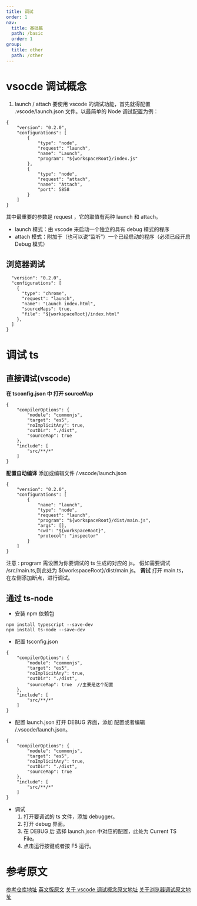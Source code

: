 ```yaml
---
title: 调试
order: 1
nav:
  title: 基础篇
  path: /basic
  order: 1
group:
  title: other
  path: /other
---
```


# vsocde 调试概念

1. launch / attach 要使用 vscode 的调试功能，首先就得配置 .vscode/launch.json 文件。以最简单的 Node 调试配置为例：

```
{
    "version": "0.2.0",
    "configurations": [
        {
            "type": "node",
            "request": "launch",
            "name": "Launch",
            "program": "${workspaceRoot}/index.js"
        },
        {
            "type": "node",
            "request": "attach",
            "name": "Attach",
            "port": 5858
        }
    ]
}
```

其中最重要的参数是 request ，它的取值有两种 launch 和 attach。

- launch 模式：由 vscode 来启动一个独立的具有 debug 模式的程序
- attach 模式：附加于（也可以说“监听”）一个已经启动的程序（必须已经开启 Debug 模式）

## 浏览器调试

```
  "version": "0.2.0",
  "configurations": [
    {
      "type": "chrome",
      "request": "launch",
      "name": "Launch index.html",
      "sourceMaps": true,
      "file": "${workspaceRoot}/index.html"
    },
  ]
}
```

# 调试 ts

## 直接调试(vscode)

**在 tsconfig.json 中 打开 sourceMap**

```
{
    "compilerOptions": {
        "module": "commonjs",
        "target": "es5",
        "noImplicitAny": true,
        "outDir": "./dist",
        "sourceMap": true
    },
    "include": [
        "src/**/*"
    ]
}
```

**配置自动编译** 添加或编辑文件 /.vscode/launch.json

```
{
    "version": "0.2.0",
    "configurations": [
        {
            "name": "launch",
            "type": "node",
            "request": "launch",
            "program": "${workspaceRoot}/dist/main.js",
            "args": [],
            "cwd": "${workspaceRoot}",
            "protocol": "inspector"
        }
    ]
}
```

注意 : program 需设置为你要调试的 ts 生成的对应的 js。 假如需要调试 /src/main.ts,则此处为 ${workspaceRoot}/dist/main.js。 **调试** 打开 main.ts，在左侧添加断点，进行调试。

## 通过 ts-node

- 安装 npm 依赖包

```
npm install typescript --save-dev
npm install ts-node --save-dev
```

- 配置 tsconfig.json

```
{
    "compilerOptions": {
        "module": "commonjs",
        "target": "es5",
        "noImplicitAny": true,
        "outDir": "./dist",
        "sourceMap": true  //主要是这个配置
    },
    "include": [
        "src/**/*"
    ]
}
```

- 配置 launch.json 打开 DEBUG 界面，添加 配置或者编辑 /.vscode/launch.json。

```
{
    "compilerOptions": {
        "module": "commonjs",
        "target": "es5",
        "noImplicitAny": true,
        "outDir": "./dist",
        "sourceMap": true
    },
    "include": [
        "src/**/*"
    ]
}
```

- 调试
  1. 打开要调试的 ts 文件，添加 debugger。
  2. 打开 debug 界面。
  3. 在 DEBUG 后 选择 launch.json 中对应的配置，此处为 Current TS File。
  4. 点击运行按键或者按 F5 运行。

# 参考原文

[参考仓库地址](https://github.com/Enterprise-JS/vscode-ts-node-debugging) [英文版原文](https://medium.com/@dupski/debug-typescript-in-vs-code-without-compiling-using-ts-node-9d1f4f9a94a) [关于 vscode 调试概念原文地址](https://jerryzou.com/posts/vscode-debug-guide/) [关于浏览器调试原文地址](http://shooterblog.site/2018/05/19/%E6%89%8B%E6%8A%8A%E6%89%8B%E6%95%99%E4%BD%A0%E7%94%A8Vscode%20Debugger%E8%B0%83%E8%AF%95%E4%BB%A3%E7%A0%81/#%E6%9C%89%E7%82%B9%E9%AB%98%E7%BA%A7%E7%9A%84%E7%94%A8%E6%B3%95-%E5%8A%A0Attach)
